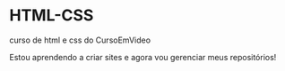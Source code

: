 # HTML-CSS
 curso de html e css do CursoEmVideo

Estou aprendendo a criar sites e agora vou gerenciar meus repositórios!

